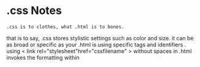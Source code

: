 # .css Notes

    .css is to clothes, what .html is to bones.
that is to say, .css stores stylistic settings such as color and size.
it can be as broad or specific as your .html is using specific tags and identifiers .
using < link rel="stylesheet"href="cssfilename" > without spaces in .html invokes the formatting within
